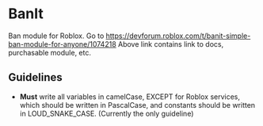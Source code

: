 # BanIt
Ban module for Roblox.
Go to https://devforum.roblox.com/t/banit-simple-ban-module-for-anyone/1074218
Above link contains link to docs, purchasable module, etc.


## Guidelines

* **Must** write all variables in camelCase, EXCEPT for Roblox services, which should be written in PascalCase, and constants should be written in LOUD_SNAKE_CASE. (Currently the only guideline)
